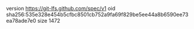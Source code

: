 version https://git-lfs.github.com/spec/v1
oid sha256:535e328e454b5cfbc8501cb752a9fa69f829be5ee44a8b6590ee73ea78ade7e0
size 1472
